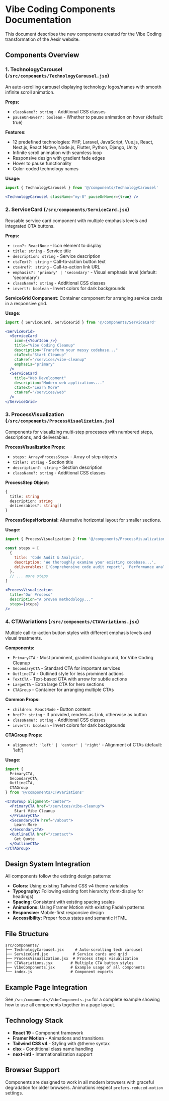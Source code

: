 # Vibe Coding Components Documentation

This document describes the new components created for the Vibe Coding transformation of the Aesir website.

## Components Overview

### 1. TechnologyCarousel (`/src/components/TechnologyCarousel.jsx`)

An auto-scrolling carousel displaying technology logos/names with smooth infinite scroll animation.

**Props:**
- `className?: string` - Additional CSS classes
- `pauseOnHover?: boolean` - Whether to pause animation on hover (default: true)

**Features:**
- 12 predefined technologies: PHP, Laravel, JavaScript, Vue.js, React, Next.js, React Native, Node.js, Flutter, Python, Django, Unity
- Infinite scroll animation with seamless loop
- Responsive design with gradient fade edges
- Hover to pause functionality
- Color-coded technology names

**Usage:**
```jsx
import { TechnologyCarousel } from '@/components/TechnologyCarousel'

<TechnologyCarousel className="my-8" pauseOnHover={true} />
```

### 2. ServiceCard (`/src/components/ServiceCard.jsx`)

Reusable service card component with multiple emphasis levels and integrated CTA buttons.

**Props:**
- `icon?: ReactNode` - Icon element to display
- `title: string` - Service title
- `description: string` - Service description
- `ctaText?: string` - Call-to-action button text
- `ctaHref?: string` - Call-to-action link URL
- `emphasis?: 'primary' | 'secondary'` - Visual emphasis level (default: 'secondary')
- `className?: string` - Additional CSS classes
- `invert?: boolean` - Invert colors for dark backgrounds

**ServiceGrid Component:**
Container component for arranging service cards in a responsive grid.

**Usage:**
```jsx
import { ServiceCard, ServiceGrid } from '@/components/ServiceCard'

<ServiceGrid>
  <ServiceCard
    icon={<YourIcon />}
    title="Vibe Coding Cleanup"
    description="Transform your messy codebase..."
    ctaText="Start Cleanup"
    ctaHref="/services/vibe-cleanup"
    emphasis="primary"
  />
  <ServiceCard
    title="Web Development"
    description="Modern web applications..."
    ctaText="Learn More"
    ctaHref="/services/web"
  />
</ServiceGrid>
```

### 3. ProcessVisualization (`/src/components/ProcessVisualization.jsx`)

Components for visualizing multi-step processes with numbered steps, descriptions, and deliverables.

**ProcessVisualization Props:**
- `steps: Array<ProcessStep>` - Array of step objects
- `title?: string` - Section title
- `description?: string` - Section description
- `className?: string` - Additional CSS classes

**ProcessStep Object:**
```typescript
{
  title: string
  description: string
  deliverables?: string[]
}
```

**ProcessStepsHorizontal:**
Alternative horizontal layout for smaller sections.

**Usage:**
```jsx
import { ProcessVisualization } from '@/components/ProcessVisualization'

const steps = [
  {
    title: 'Code Audit & Analysis',
    description: 'We thoroughly examine your existing codebase...',
    deliverables: ['Comprehensive code audit report', 'Performance analysis']
  },
  // ... more steps
]

<ProcessVisualization
  title="Our Process"
  description="A proven methodology..."
  steps={steps}
/>
```

### 4. CTAVariations (`/src/components/CTAVariations.jsx`)

Multiple call-to-action button styles with different emphasis levels and visual treatments.

**Components:**
- `PrimaryCTA` - Most prominent, gradient background, for Vibe Coding Cleanup
- `SecondaryCTA` - Standard CTA for important services
- `OutlineCTA` - Outlined style for less prominent actions
- `TextCTA` - Text-based CTA with arrow for subtle actions
- `LargeCTA` - Extra large CTA for hero sections
- `CTAGroup` - Container for arranging multiple CTAs

**Common Props:**
- `children: ReactNode` - Button content
- `href?: string` - If provided, renders as Link, otherwise as button
- `className?: string` - Additional CSS classes
- `invert?: boolean` - Invert colors for dark backgrounds

**CTAGroup Props:**
- `alignment?: 'left' | 'center' | 'right'` - Alignment of CTAs (default: 'left')

**Usage:**
```jsx
import { 
  PrimaryCTA, 
  SecondaryCTA, 
  OutlineCTA, 
  CTAGroup 
} from '@/components/CTAVariations'

<CTAGroup alignment="center">
  <PrimaryCTA href="/services/vibe-cleanup">
    Start Vibe Cleanup
  </PrimaryCTA>
  <SecondaryCTA href="/about">
    Learn More
  </SecondaryCTA>
  <OutlineCTA href="/contact">
    Get Quote
  </OutlineCTA>
</CTAGroup>
```

## Design System Integration

All components follow the existing design patterns:

- **Colors:** Using existing Tailwind CSS v4 theme variables
- **Typography:** Following existing font hierarchy (font-display for headings)
- **Spacing:** Consistent with existing spacing scales
- **Animations:** Using Framer Motion with existing FadeIn patterns
- **Responsive:** Mobile-first responsive design
- **Accessibility:** Proper focus states and semantic HTML

## File Structure

```
src/components/
├── TechnologyCarousel.jsx     # Auto-scrolling tech carousel
├── ServiceCard.jsx           # Service cards and grid
├── ProcessVisualization.jsx  # Process steps visualization
├── CTAVariations.jsx        # Multiple CTA button styles
├── VibeComponents.jsx       # Example usage of all components
└── index.js                 # Component exports
```

## Example Page Integration

See `/src/components/VibeComponents.jsx` for a complete example showing how to use all components together in a page layout.

## Technology Stack

- **React 19** - Component framework
- **Framer Motion** - Animations and transitions
- **Tailwind CSS v4** - Styling with @theme syntax
- **clsx** - Conditional class name handling
- **next-intl** - Internationalization support

## Browser Support

Components are designed to work in all modern browsers with graceful degradation for older browsers. Animations respect `prefers-reduced-motion` settings.
